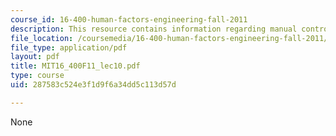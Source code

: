 ```yaml
---
course_id: 16-400-human-factors-engineering-fall-2011
description: This resource contains information regarding manual control II.
file_location: /coursemedia/16-400-human-factors-engineering-fall-2011/287583c524e3f1d9f6a34dd5c113d57d_MIT16_400F11_lec10.pdf
file_type: application/pdf
layout: pdf
title: MIT16_400F11_lec10.pdf
type: course
uid: 287583c524e3f1d9f6a34dd5c113d57d

---
```

None